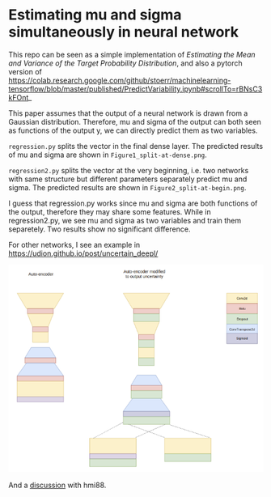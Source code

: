 # Estimating mu and sigma simultaneously in neural network

This repo can be seen as a simple implementation of _Estimating the Mean and Variance of the Target Probability Distribution_, and also a pytorch version of https://colab.research.google.com/github/stoerr/machinelearning-tensorflow/blob/master/published/PredictVariability.ipynb#scrollTo=rBNsC3kFOnt_

This paper assumes that the output of a neural network is drawn from a Gaussian distribution. Therefore, mu and sigma of the output can both seen as functions of the output y, we can directly predict them as two variables.

`regression.py` splits the vector in the final dense layer. The predicted results of mu and sigma are shown in `Figure1_split-at-dense.png`.

`regression2.py` splits the vector at the very beginning, i.e. two networks with same structure but different parameters separately predict mu and sigma. The predicted results are shown in `Figure2_split-at-begin.png`.

I guess that regression.py works since mu and sigma are both functions of the output, therefore they may share some features. While in regression2.py, we see mu and sigma as two variables and train them separetely. Two results show no significant difference.

For other networks, I see an example in https://udion.github.io/post/uncertain_deepl/

![A modified auto-encoder to output mu and sigma](pic/modified_auto-encoder.png)

And a [discussion](https://github.com/hmi88/what/issues/1#issuecomment-568447658) with hmi88. 
